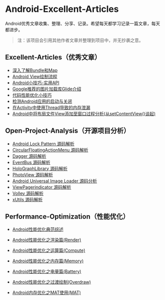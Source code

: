 # Android-Excellent-Articles
Android优秀文章收集、整理、分享、记录。希望每天都学习记录一篇文章，每天都进步。
> 注：该项目会引用其他作者文章并整理到项目中，并无抄袭之意。

## Excellent-Articles（优秀文章） ##
* [深入了解Bundle和Map](Android-Excellent-Articles/%E6%B7%B1%E5%85%A5%E4%BA%86%E8%A7%A3Bundle%E5%92%8CMap.md "深入了解Bundle和Map")
* [Android View绘制流程](Android-Excellent-Articles/Android%20View绘制流程.md "Android View绘制流程")
* [Android小技巧-实用API](Android-Excellent-Articles/Android小技巧-实用API.md "Android小技巧-实用API")
* [Google推荐的图片加载库Glide介绍](Android-Excellent-Articles/Google推荐的图片加载库Glide介绍.md "Google推荐的图片加载库Glide介绍")
* [代码性能优化小技巧](Android-Excellent-Articles/代码性能优化小技巧.md "代码性能优化小技巧")
* [检测Android应用的启动与关闭](Android-Excellent-Articles/检测Android应用的启动与关闭.md "检测Android应用的启动与关闭")
* [在Activity中使用Thread导致的内存泄漏](Android-Excellent-Articles/在Activity中使用Thread导致的内存泄漏.md "在Activity中使用Thread导致的内存泄漏")
* [Android中将布局文件View添加至窗口过程分析(从setContentView()谈起)](Android-Excellent-Articles/Android中将布局文件View添加至窗口过程分析(从setContentView()谈起).md "Android中将布局文件View添加至窗口过程分析(从setContentView()谈起)")

## Open-Project-Analysis（开源项目分析） ##
* [Android Lock Pattern 源码解析](Android-Open-Project-Analysis/android-lockpattern "Android Lock Pattern 源码解析")
* [CircularFloatingActionMenu 源码解析](Android-Open-Project-Analysis/circular-floating-action-menu "CircularFloatingActionMenu 源码解析")
* [Dagger 源码解析](Android-Open-Project-Analysis/dagger "Dagger 源码解析")
* [EventBus 源码解析](Android-Open-Project-Analysis/event-bus "EventBus 源码解析")
* [HoloGraphLibrary 源码解析](Android-Open-Project-Analysis/holographlibrary "HoloGraphLibrary 源码解析")
* [PhotoView 源码解析](Android-Open-Project-Analysis/photoview "PhotoView 源码解析")
* [Android Universal Image Loader 源码分析](Android-Open-Project-Analysis/universal-image-loader "Android Universal Image Loader 源码分析")
* [ViewPagerindicator 源码解析](Android-Open-Project-Analysis/view-pager-indicator "Dagger ViewPagerindicator 源码解析")
* [Volley 源码解析](Android-Open-Project-Analysis/volley "Dagger Volley 源码解析")
* [xUtils 源码解析](Android-Open-Project-Analysis/xutils "xUtils 源码解析")

## Performance-Optimization（性能优化） ##
* [Android性能优化典范综述](Android-Performance-Patterns-Analysis/android-performance-patterns "Android性能优化典范综述")
* [Android性能优化之渲染篇(Render)](Android-Performance-Patterns-Analysis/android-performance-render "Android性能优化之渲染篇")
* [Android性能优化之运算篇(Compute)](Android-Performance-Patterns-Analysis/android-performance-compute "Android性能优化之运算篇")
* [Android性能优化之内存篇(Memory)](Android-Performance-Patterns-Analysis/android-performance-memory "Android性能优化之内存篇")
* [Android性能优化之电量篇(Battery)](Android-Performance-Patterns-Analysis/android-performance-battery "Android性能优化之电量篇")
* [Android性能优化之过渡绘制(Overdraw)](Android-Performance-Patterns-Analysis/android-performance-optimization-overdraw "Android性能优化之过渡绘制")

* [Android内存优化之MAT使用(MAT)](Android-Performance-Patterns-Analysis/android-performance-memory-usage-of-MAT "Android内存优化之MAT使用")